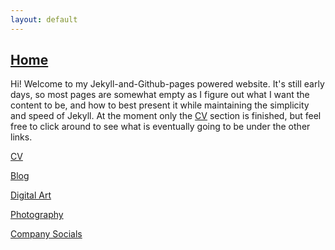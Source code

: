 ```yaml
---
layout: default
---
```


## [Home](./index.html)

Hi! Welcome to my Jekyll-and-Github-pages powered website. It's still early days, so most pages are somewhat empty as I figure out what I want the content to be, and how to best present it while maintaining the simplicity and speed of Jekyll. At the moment 
only the [CV](./cv.html) section is finished, but feel free to click around to see what is eventually going to be under the other links. 

[CV](./cv.html)

[Blog](./blog.html)

[Digital Art](./digital_art.html)

[Photography](./photography.html)

[Company Socials](./socials.html)
